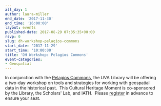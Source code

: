 ```yaml
---
all_day: 1
author: laura-miller
end_date: '2017-11-30'
end_time: '16:00:00'
layout: events
published-date: 2017-08-29 07:35:35+00:00
rsvp: 0
slug: dh-workshop-pelagios-commons
start_date: '2017-11-29'
start_time: '10:00:00'
title: 'DH Workshop: Pelagios Commons'
event-categories:
- Geospatial
---
```


In conjunction with the [Pelagios Commons](http://commons.pelagios.org/), the UVA Library will be offering a two-day workshop on tools and strategies for working with geospatial data in the historical past.  This Cultural Heritage Moment is co-sponsored by the Library, the Scholars' Lab, and IATH.  Please [register](http://cal.lib.virginia.edu/event/3495212) in advance to ensure your seat.
